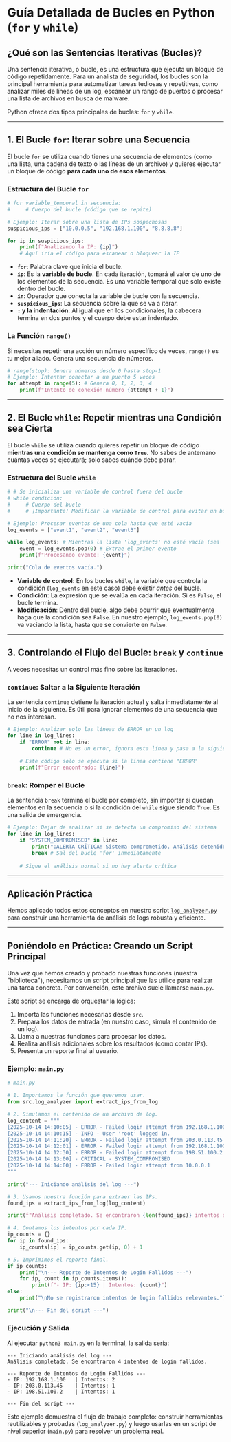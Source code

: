 # Guía Detallada de Bucles en Python (`for` y `while`)

## ¿Qué son las Sentencias Iterativas (Bucles)?

Una sentencia iterativa, o bucle, es una estructura que ejecuta un bloque de código repetidamente. Para un analista de seguridad, los bucles son la principal herramienta para automatizar tareas tediosas y repetitivas, como analizar miles de líneas de un log, escanear un rango de puertos o procesar una lista de archivos en busca de malware.

Python ofrece dos tipos principales de bucles: `for` y `while`.

---

## 1. El Bucle `for`: Iterar sobre una Secuencia

El bucle `for` se utiliza cuando tienes una secuencia de elementos (como una lista, una cadena de texto o las líneas de un archivo) y quieres ejecutar un bloque de código **para cada uno de esos elementos**.

### Estructura del Bucle `for`

```python
# for variable_temporal in secuencia:
#     # Cuerpo del bucle (código que se repite)

# Ejemplo: Iterar sobre una lista de IPs sospechosas
suspicious_ips = ["10.0.0.5", "192.168.1.100", "8.8.8.8"]

for ip in suspicious_ips:
    print(f"Analizando la IP: {ip}")
    # Aquí iría el código para escanear o bloquear la IP
```

- **`for`**: Palabra clave que inicia el bucle.
- **`ip`**: Es la **variable de bucle**. En cada iteración, tomará el valor de uno de los elementos de la secuencia. Es una variable temporal que solo existe dentro del bucle.
- **`in`**: Operador que conecta la variable de bucle con la secuencia.
- **`suspicious_ips`**: La secuencia sobre la que se va a iterar.
- **`:` y la indentación**: Al igual que en los condicionales, la cabecera termina en dos puntos y el cuerpo debe estar indentado.

### La Función `range()`

Si necesitas repetir una acción un número específico de veces, `range()` es tu mejor aliado. Genera una secuencia de números.

```python
# range(stop): Genera números desde 0 hasta stop-1
# Ejemplo: Intentar conectar a un puerto 5 veces
for attempt in range(5): # Genera 0, 1, 2, 3, 4
    print(f"Intento de conexión número {attempt + 1}")
```

---

## 2. El Bucle `while`: Repetir mientras una Condición sea Cierta

El bucle `while` se utiliza cuando quieres repetir un bloque de código **mientras una condición se mantenga como `True`**. No sabes de antemano cuántas veces se ejecutará; solo sabes cuándo debe parar.

### Estructura del Bucle `while`

```python
# # Se inicializa una variable de control fuera del bucle
# while condicion:
#     # Cuerpo del bucle
#     # ¡Importante! Modificar la variable de control para evitar un bucle infinito

# Ejemplo: Procesar eventos de una cola hasta que esté vacía
log_events = ["event1", "event2", "event3"]

while log_events: # Mientras la lista 'log_events' no esté vacía (sea 'Truthy')
    event = log_events.pop(0) # Extrae el primer evento
    print(f"Procesando evento: {event}")

print("Cola de eventos vacía.")
```

- **Variable de control**: En los bucles `while`, la variable que controla la condición (`log_events` en este caso) debe existir *antes* del bucle.
- **Condición**: La expresión que se evalúa en cada iteración. Si es `False`, el bucle termina.
- **Modificación**: Dentro del bucle, algo debe ocurrir que eventualmente haga que la condición sea `False`. En nuestro ejemplo, `log_events.pop(0)` va vaciando la lista, hasta que se convierte en `False`.

---

## 3. Controlando el Flujo del Bucle: `break` y `continue`

A veces necesitas un control más fino sobre las iteraciones.

### `continue`: Saltar a la Siguiente Iteración

La sentencia `continue` detiene la iteración actual y salta inmediatamente al inicio de la siguiente. Es útil para ignorar elementos de una secuencia que no nos interesan.

```python
# Ejemplo: Analizar solo las líneas de ERROR en un log
for line in log_lines:
    if "ERROR" not in line:
        continue # No es un error, ignora esta línea y pasa a la siguiente
    
    # Este código solo se ejecuta si la línea contiene "ERROR"
    print(f"Error encontrado: {line}")
```

### `break`: Romper el Bucle

La sentencia `break` termina el bucle por completo, sin importar si quedan elementos en la secuencia o si la condición del `while` sigue siendo `True`. Es una salida de emergencia.

```python
# Ejemplo: Dejar de analizar si se detecta un compromiso del sistema
for line in log_lines:
    if "SYSTEM_COMPROMISED" in line:
        print("¡ALERTA CRÍTICA! Sistema comprometido. Análisis detenido.")
        break # Sal del bucle 'for' inmediatamente
    
    # Sigue el análisis normal si no hay alerta crítica
```

---

## Aplicación Práctica

Hemos aplicado todos estos conceptos en nuestro script [`log_analyzer.py`](../src/log_analyzer.py) para construir una herramienta de análisis de logs robusta y eficiente.

---

## Poniéndolo en Práctica: Creando un Script Principal

Una vez que hemos creado y probado nuestras funciones (nuestra "biblioteca"), necesitamos un script principal que las utilice para realizar una tarea concreta. Por convención, este archivo suele llamarse `main.py`.

Este script se encarga de orquestar la lógica:
1.  Importa las funciones necesarias desde `src`.
2.  Prepara los datos de entrada (en nuestro caso, simula el contenido de un log).
3.  Llama a nuestras funciones para procesar los datos.
4.  Realiza análisis adicionales sobre los resultados (como contar IPs).
5.  Presenta un reporte final al usuario.

### Ejemplo: `main.py`

```python
# main.py

# 1. Importamos la función que queremos usar.
from src.log_analyzer import extract_ips_from_log

# 2. Simulamos el contenido de un archivo de log.
log_content = """
[2025-10-14 14:10:05] - ERROR - Failed login attempt from 192.168.1.100
[2025-10-14 14:10:15] - INFO - User 'root' logged in.
[2025-10-14 14:11:20] - ERROR - Failed login attempt from 203.0.113.45
[2025-10-14 14:12:01] - ERROR - Failed login attempt from 192.168.1.100
[2025-10-14 14:12:30] - ERROR - Failed login attempt from 198.51.100.2
[2025-10-14 14:13:00] - CRITICAL - SYSTEM_COMPROMISED
[2025-10-14 14:14:00] - ERROR - Failed login attempt from 10.0.0.1
"""

print("--- Iniciando análisis del log ---")

# 3. Usamos nuestra función para extraer las IPs.
found_ips = extract_ips_from_log(log_content)

print(f"Análisis completado. Se encontraron {len(found_ips)} intentos de login fallidos.")

# 4. Contamos los intentos por cada IP.
ip_counts = {}
for ip in found_ips:
    ip_counts[ip] = ip_counts.get(ip, 0) + 1

# 5. Imprimimos el reporte final.
if ip_counts:
    print("\n--- Reporte de Intentos de Login Fallidos ---")
    for ip, count in ip_counts.items():
        print(f"- IP: {ip:<15} | Intentos: {count}")
else:
    print("\nNo se registraron intentos de login fallidos relevantes.")

print("\n--- Fin del script ---")
```

### Ejecución y Salida

Al ejecutar `python3 main.py` en la terminal, la salida sería:

```
--- Iniciando análisis del log ---
Análisis completado. Se encontraron 4 intentos de login fallidos.

--- Reporte de Intentos de Login Fallidos ---
- IP: 192.168.1.100   | Intentos: 2
- IP: 203.0.113.45    | Intentos: 1
- IP: 198.51.100.2    | Intentos: 1

--- Fin del script ---
```

Este ejemplo demuestra el flujo de trabajo completo: construir herramientas reutilizables y probadas (`log_analyzer.py`) y luego usarlas en un script de nivel superior (`main.py`) para resolver un problema real.
